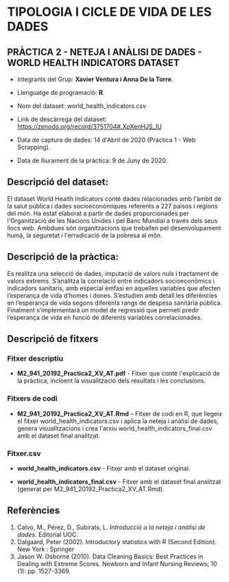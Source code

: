 # <div style="text-align: justify">
  
# TIPOLOGIA I CICLE DE VIDA DE LES DADES

## PRÀCTICA 2 - NETEJA I ANÀLISI DE DADES - WORLD HEALTH INDICATORS DATASET

 
- Integrants del Grup: **Xavier Ventura i Anna De la Torre**.

- Llenguatge de programació: **R**.

- Nom del dataset: world_health_indicators.csv

- Link de descàrrega del dataset: https://zenodo.org/record/3751704#.XpXenHJS_IU

- Data de captura de dades: 14 d'Abril de 2020 (Pràctica 1 - Web Scrapping).

- Data de lliurament de la pràctica: 9 de Juny de 2020.


## Descripció del dataset:

El dataset World Health Indicators conté dades relacionades amb l'àmbit de la salut pública i dades socioeconòmiques referents 
a 227 països i regions del món. Ha estat elaborat a partir de dades proporcionades per l'Organització de les Nacions Unides i 
pel Banc Mundial a través dels seus llocs web. Ambdues són organitzacions que treballen pel desenvolupament humà, la seguretat 
i l'erradicació de la pobresa al món.


## Descripció de la pràctica:

Es realitza una selecció de dades, imputació de valors nuls i tractament de valors extrems. S’analitza la correlació entre 
indicadors socioeconòmics i indicadors sanitaris, amb especial èmfasi en aquelles variables que afecten l’esperança de vida 
d’homes i dones. S’estudien amb detall les diferències en l’esperança de vida segons diferents rangs de despesa sanitària 
pública. Finalment s’implementarà un model de regressió que permeti predir l’esperança de vida en funció de diferents 
variables correlacionades.


## Descripció de fitxers

### Fitxer descriptiu

- **M2_941_20192_Practica2_XV_AT.pdf** - Fitxer que conté l'explicació de la pràctica, incloent la visualització dels resultats 
i les conclusions.

### Fitxers de codi

- **M2_941_20192_Practica2_XV_AT.Rmd** – Fitxer de codi en R, que llegeix el fitxer world_health_indicators.csv i aplica la 
neteja i anàlisi de dades, genera visualitzacions i crea l'arxiu world_health_indicators_final.csv amb el dataset final 
analitzat.

### Fitxer.csv

- **world_health_indicators.csv** - Fitxer amb el dataset original.

- **world_health_indicators_final.csv** - Fitxer amb el dataset final analitzat (generat per M2_941_20192_Practica2_XV_AT.Rmd).


## Referències

1. Calvo, M., Pérez, D., Subirats, L. _Introducció a la neteja i anàlisi de dades_. Editorial UOC.
2. Dalgaard, Peter (2002). Introductory statistics with R (Second Edition). New York : Springer
3. Jason W. Osborne (2010). Data Cleaning Basics: Best Practices in Dealing with Extreme Scores. 
Newborn and Infant Nursing Reviews; 10 (1): pp. 1527-3369.

</div>
